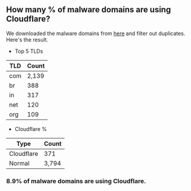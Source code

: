 ## How many % of malware domains are using Cloudflare?


We downloaded the malware domains from [here](https://urlhaus.abuse.ch) and filter out duplicates.
Here's the result.


[//]: # (start replacement)


- Top 5 TLDs

| TLD | Count |
| --- | --- |
| com | 2,139 |
| br | 388 |
| in | 317 |
| net | 120 |
| org | 109 |


- Cloudflare %

| Type | Count |
| --- | --- |
| Cloudflare | 371 |
| Normal | 3,794 |


### 8.9% of malware domains are using Cloudflare.